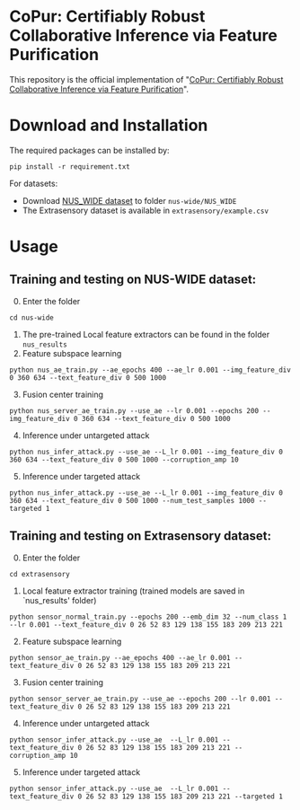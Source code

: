 # CoPur: Certifiably Robust Collaborative Inference via Feature Purification

This repository is the official implementation of "[CoPur: Certifiably Robust Collaborative Inference via Feature Purification](https://openreview.net/pdf?id=r5rzV51GZx)". 

# Download and Installation
The required packages can be installed by:

```
pip install -r requirement.txt
```

For datasets:
- Download [NUS_WIDE dataset](https://lms.comp.nus.edu.sg/wp-content/uploads/2019/research/nuswide/NUS-WIDE.html) to folder `nus-wide/NUS_WIDE`
- The Extrasensory dataset is available in `extrasensory/example.csv`

# Usage



## Training and testing on NUS-WIDE dataset:
0. Enter the folder

```
cd nus-wide
```
1. The pre-trained Local feature extractors can be found in the folder ``nus_results``
2. Feature subspace learning

```
python nus_ae_train.py --ae_epochs 400 --ae_lr 0.001 --img_feature_div 0 360 634 --text_feature_div 0 500 1000
```

3. Fusion center training

```
python nus_server_ae_train.py --use_ae --lr 0.001 --epochs 200 --img_feature_div 0 360 634 --text_feature_div 0 500 1000
```

4. Inference under untargeted attack

```
python nus_infer_attack.py --use_ae --L_lr 0.001 --img_feature_div 0 360 634 --text_feature_div 0 500 1000 --corruption_amp 10
```

5. Inference under targeted attack

```
python nus_infer_attack.py --use_ae --L_lr 0.001 --img_feature_div 0 360 634 --text_feature_div 0 500 1000 --num_test_samples 1000 --targeted 1
```

## Training and testing on Extrasensory dataset:

0. Enter the folder

```
cd extrasensory
```
1. Local feature extractor training (trained models are saved in `nus_results' folder)
```
python sensor_normal_train.py --epochs 200 --emb_dim 32 --num_class 1 --lr 0.001 --text_feature_div 0 26 52 83 129 138 155 183 209 213 221
```
2. Feature subspace learning
```
python sensor_ae_train.py --ae_epochs 400 --ae_lr 0.001 --text_feature_div 0 26 52 83 129 138 155 183 209 213 221
```
3. Fusion center training
```
python sensor_server_ae_train.py --use_ae --epochs 200 --lr 0.001 --text_feature_div 0 26 52 83 129 138 155 183 209 213 221
```
4. Inference under untargeted attack
```
python sensor_infer_attack.py --use_ae  --L_lr 0.001 --text_feature_div 0 26 52 83 129 138 155 183 209 213 221 --corruption_amp 10 
```
5. Inference under targeted attack
```
python sensor_infer_attack.py --use_ae  --L_lr 0.001 --text_feature_div 0 26 52 83 129 138 155 183 209 213 221 --targeted 1 
```
